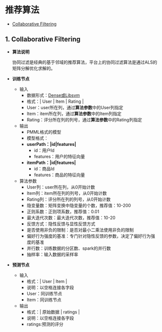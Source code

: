 # 推荐算法

* [Collaborative Filtering](tdw_ml_jarvis_recommendation.md#1-collaborative-filtering)

## 1. Collaborative Filtering

* **算法说明**

  协同过滤是经典的基于邻域的推荐算法，平台上的协同过滤算法是通过ALS的矩阵分解优化求解的。

* **训练节点**
  * 输入
    * 数据形式：[Dense或Libsvm](../tdw_ml_jarvis_dataformat.md#2-数据格式要求)
    * 格式：\| User \| Item \| Rating \|
    * User：user所在列，通过**算法参数**中的User列指定
    * Item：item所在列，通过**算法参数**中的Item列指定
    * Rating：评分所在列的列号，通过**算法参数**中的Rating列指定
  * 输出
    * PMML格式的模型
    * 模型格式：
    * **userPath：\|id\|features\|**
      * id：用户Id
      * features：用户的特征向量
    * **itemPath：\|id\|features\|**
      * id：商品Id
      * features：商品的特征向量
  * 算法参数
    * User列：user所在列，从0开始计数
    * Item列：item所在列的列号，从0开始计数
    * Rating列：评分所在列的列号，从0开始计数
    * 隐变量数：矩阵变换中隐变量的个数，推荐值：10-200
    * 正则系数：正则项系数，推荐值：0.01
    * 最大迭代次数：最大迭代次数，推荐值：10-20
    * 反馈方式：隐性反馈与显性反馈方式
    * 是否使用非负的限制：是否对最小二乘法使用非负的限制
    * 偏好行为强度的基准：专门针对隐性反馈的参数，决定了偏好行为强度的基准
    * 并行数：训练数据的分区数、spark的并行数
    * 抽样率：输入数据的采样率
* **预测节点**
  * 输入
    * 格式：\| User \| Item \|
    * 说明：以空格连接各字段
    * User：同训练节点
    * Item：同训练节点
  * 输出
    * 格式：\| 原始数据 \| ratings \|
    * 说明：以空格连接各字段
    * ratings:预测的评分

